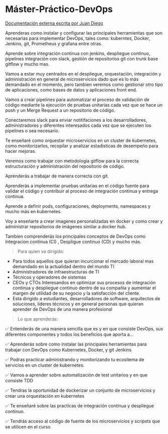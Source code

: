 # Máster-Práctico-DevOps

 [Documentación externa escrita por Juan Diego](https://docs.google.com/document/d/10L7dWgq_1JiaD4Mk8CbtlucQjW8s_vD2B3CxO-S4wa4/edit?usp=sharing)



Aprenderas como instalar y configurar las principales herramientas que son necesarias para implementar DevOps, tales como: kuberntes, Docker, Jenkins, git, Prometheus y grafana entre otras.

Aprende sobre integración continua con jenkins, despliegue continuo, pipelines integración con slack, gestión de repositorios git con trunk base gitflow y mucho mas.

Vamos a estar muy centrados en el despliegue, orquestación, integración y administración en general de microservicios dado que es lo más demandado en el momento, pero tambien veremos como gestionar otro tipo de aplicaciones, como bases de datos y aplicaciones front end.

Vamos a crear pipelines para automatizar el proceso de validación de código mediante la ejecución de pruebas unitarias cada vez que se hace un push y un Merge Request a un repositorio de código.

Conectaremos slack para enviar notitifaciones a  los desarrolladores, administradores y diferentes interesados cada vez que se ejecuten los pipelines o sea necesario.

Te enseñaré como orquestar microservicios en un cluster de kubernetes, como monitorizarlos, recopilar y analizar estadisticas de desempeño para hacer mejoras.

Veremos como trabajar con metodología gitflow para la correcta estructuración y administración del repositorio de código.

Aprenderás a trabajar de manera correcta con git.

Aprenderás a implementar pruebas unitarias en el código fuente para validar el código y contribuir al proceso de integración continua y entrega continua.

Aprende a definir pods, configuraciones, deployments, namespaces y mucho más en kubernetes.

Voy a enseñarte a crear imagenes personalizadas en docker y como crear y administrar repositorios de imágenes similar a docker hub.

Tambien comprenderás los principales conceptos de DevOps como Integracion continua (CI) , Despligue continuo (CD) y mucho más.

> Para quien va dirigido:

- Para todos aquellos que quieran incurcionar el mercado laboral mas demandado en la actualidad dentro del mundo TI
- Administradores de infraestructuras de TI
- Técnicos y operadores de sistemas
- CEOs y CTOs Interesandos en optimizar sus procesos de integración continua y despliegue continuo dentro de su compañia y aumentar el margen de utilidad de su negocio y la satisfacción del cliente.
- Esta dirigido a estudiantes, desarrolladores de software, arquitectos de soluciones, lideres técnicos y en general personas que quieran aprender de DevOps de una manera profesional


> Lo que aprenderás:

✅ Entenderás de una manera sencilla que es y en que consiste DevOps, sus diferentes componentes y todos los beneficios que aporta a...

✅ Aprenderás sobre como instalar las principales herramientas para trabajar con DevOps como Kubernetes, Docker, y git Jenkins

✅ Podras practicar administrando y monitorizando tu ecositema de servicios en un cluster de kubernetes.

✅ Vamos a aprender sobre automatización de test unitarios y en que consiste TDD

✅ Tendras la oportunidad de dockerizar un conjunto de microservicios y crear una orquestación en kubernetes

✅ Te enseñaré sobre las practicas de integración continua y despliegue continuo.

✅ Tendrás acceso al código de fuente de los microservicios y scripsts que se utilicen en el curso
